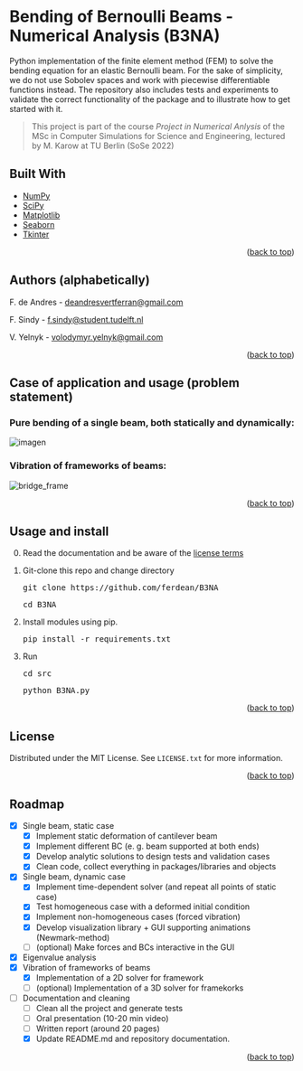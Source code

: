<div id="top"></div>

# Bending of Bernoulli Beams - Numerical Analysis (**B3NA**)

Python implementation of the finite element method (FEM) to solve the bending equation for an elastic Bernoulli beam. For the sake of simplicity, we do not use Sobolev spaces and work with piecewise differentiable functions instead. The repository also includes tests and experiments to validate the correct functionality of the package and to illustrate how to get started with it. 

> This project is part of the course *Project in Numerical Anlysis* of the MSc in Computer Simulations for Science and Engineering, lectured by M. Karow at TU Berlin (SoSe 2022)

## Built With 

* [NumPy](https://numpy.org/)
* [SciPy](https://scipy.org/)
* [Matplotlib](https://matplotlib.org/)
* [Seaborn](https://seaborn.pydata.org/)
* [Tkinter](https://docs.python.org/3/library/tkinter.html)

<p align="right">(<a href="#top">back to top</a>)</p>


## Authors (alphabetically)

F. de Andres - deandresvertferran@gmail.com

F. Sindy - f.sindy@student.tudelft.nl

V. Yelnyk - volodymyr.yelnyk@gmail.com

<p align="right">(<a href="#top">back to top</a>)</p>


## Case of application and usage (problem statement) 

### Pure bending of a single beam, both statically and dynamically: 

![imagen](https://user-images.githubusercontent.com/92535468/166642289-8f03800e-aa82-49ea-a4b5-e03723cb9f97.png)

### Vibration of frameworks of beams: 

![bridge_frame](https://user-images.githubusercontent.com/92535468/175333975-a598cd9b-d753-44df-b29b-b42e2312cef3.png)

<p align="right">(<a href="#top">back to top</a>)</p>


## Usage and install

0. Read the documentation and be aware of the [license terms](https://github.com/ferdean/beam-num-analysis/blob/main/LICENSE)
1. Git-clone this repo and change directory 
    
    <pre>git clone https://github.com/ferdean/B3NA</pre>
    <pre>cd B3NA</pre>
    
2. Install modules using pip.
   <pre>pip install -r requirements.txt</pre>
   
3. Run
   <pre>cd src</pre>
   <pre>python B3NA.py</pre>

<p align="right">(<a href="#top">back to top</a>)</p>

## License

Distributed under the MIT License. See `LICENSE.txt` for more information.

<p align="right">(<a href="#top">back to top</a>)</p>


## Roadmap 

- [x] Single beam, static case
    - [x] Implement static deformation of cantilever beam
    - [x] Implement different BC (e. g. beam supported at both ends)
    - [x] Develop analytic solutions to design tests and validation cases
    - [x] Clean code, collect everything in packages/libraries and objects
- [x] Single beam, dynamic case
    - [x] Implement time-dependent solver (and repeat all points of static case)
    - [x] Test homogeneous case with a deformed initial condition
    - [x] Implement non-homogeneous cases (forced vibration)
    - [x] Develop visualization library + GUI supporting animations (Newmark-method)
    - [ ] (optional) Make forces and BCs interactive in the GUI
- [x] Eigenvalue analysis
- [x] Vibration of frameworks of beams
    - [x] Implementation of a 2D solver for framework
    - [ ] (optional) Implementation of a 3D solver for framekorks
- [ ] Documentation and cleaning
    - [ ] Clean all the project and generate tests
    - [ ] Oral presentation (10-20 min video)
    - [ ] Written report (around 20 pages)
    - [x] Update README.md and repository documentation. 
 
 <p align="right">(<a href="#top">back to top</a>)</p>


